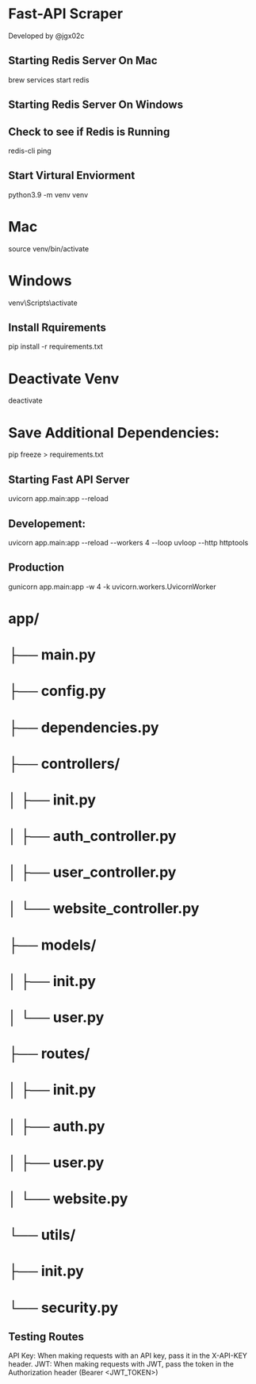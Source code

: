 # Fast-API Scraper

Developed by @jgx02c 

## Starting Redis Server On Mac

brew services start redis

## Starting Redis Server On Windows



## Check to see if Redis is Running
redis-cli ping

## Start Virtural Enviorment
python3.9 -m venv venv

# Mac
source venv/bin/activate

# Windows
venv\Scripts\activate

## Install Rquirements
pip install -r requirements.txt

# Deactivate Venv
deactivate

# Save Additional Dependencies:
pip freeze > requirements.txt

## Starting Fast API Server
uvicorn app.main:app --reload

## Developement:
uvicorn app.main:app --reload --workers 4 --loop uvloop --http httptools

## Production
gunicorn app.main:app -w 4 -k uvicorn.workers.UvicornWorker

# app/
# ├── main.py
# ├── config.py
# ├── dependencies.py
# ├── controllers/
# │   ├── __init__.py
# │   ├── auth_controller.py
# │   ├── user_controller.py
# │   └── website_controller.py
# ├── models/
# │   ├── __init__.py
# │   └── user.py
# ├── routes/
# │   ├── __init__.py
# │   ├── auth.py
# │   ├── user.py
# │   └── website.py
# └── utils/
#     ├── __init__.py
#     └── security.py

## Testing Routes

API Key: When making requests with an API key, pass it in the X-API-KEY header.
JWT: When making requests with JWT, pass the token in the Authorization header (Bearer <JWT_TOKEN>)